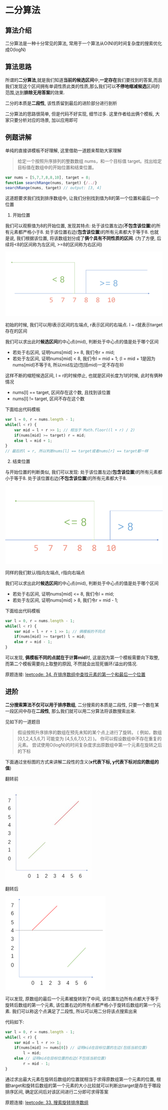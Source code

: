 # 二分算法

## 算法介绍

二分算法是一种十分常见的算法, 常用于一个算法从O(N)的时间复杂度的搜索优化成O(logN)

## 算法思路

所谓的**二分算法**,就是我们知道**当前的候选区间**中,**一定存在**我们要找到的答案,而且我们发现这个区间拥有单调性质此类的性质,那么我们可以**不停地缩减候选**区间的范围,达到**排除无用答案**的效果.

二分的本质是**二段性**, 该性质留到最后的进阶部分进行剖析

二分算法的思路很简单, 但是代码不好实现, 细节过多. 这里作者给出俩个模板, 大家只要分析对应的场景, 加以应用即可

## 例题讲解

单纯的直接讲模板不好理解, 这里借助一道题来帮助大家理解

> 给定一个按照升序排列的整数数组 nums，和一个目标值 target。找出给定目标值在数组中的开始位置和结束位置。

```js
var nums = [5,7,7,8,8,10], target = 8;
function searchRange(nums, target) {/../}
searchRange(nums, target) // output: [3, 4]
```

这道题要求我们找到排序数组中, 让我们分别找到值为8的第一个位置和最后一个位置

1. 开始位置


我们可以观察值为8的开始位置, 发现其特点: 处于该位置左边(**不包含该位置**)的所有元素都严格小于8. 处于该位置右边(**包含该位置**)的所有元素都大于等于8. 也就是说, 我们根据该位置, 将该数组划分成了**俩个具有不同性质的区间**. (为了方便, 后续将<8的区间称为左区间, >=8的区间称为右区间)

!["示例1"](./photo1.jpg)

初始的时候, 我们可以用l表示区间的左端点, r表示区间的右端点. l ~ r就表示target存在的区间

我们可以求出此时**候选区间**的中心点(mid), 判断处于中心点的值是处于哪个区间
- 若处于右区间, 证明nums[mid] >= 8, 我们令r = mid;
- 若处于左区间, 证明nums[mid] < 8, 我们令l = mid + 1; (l = mid + 1是因为nums[mid]不等于8, 所以mid左边(包括mid)一定不存在8)

这样不断的缩短候选区间, l = r的时候停止, 也就是区间长度为1的时候, 此时有俩种情况
- nums[l] == target, 区间存在这个数, 且找到该位置
- nums[l] != target, 区间不存在这个数

下面给出代码模板

```js
var l = 0, r = nums.length - 1;
while(l < r) {
    var mid = l + r >> 1; // 相当于 Math.floor((l + r) / 2)
    if(nums[mid] >= target) r = mid;
    else l = mid + 1;
}
// 最后的l = r, 所以判断nums[l] == target或者nums[r] == target都一样
```

2. 结束位置

与开始位置的判断类似, 我们可以发现: 处于该位置左边(**包含该位置**)的所有元素都小于等于8. 处于该位置右边(**不包含该位置**)的所有元素都大于8.

!["示例2"](./photo2.jpg)

同样的我们默认l指向左端点, r指向右端点

我们可以求出此时**候选区间**的中心点(mid), 判断处于中心点的值是处于哪个区间
- 若处于右区间, 证明nums[mid] <= 8, 我们令l = mid;
- 若处于左区间, 证明nums[mid] > 8, 我们令r = mid - 1;

下面给出代码模板

```js
var l = 0, r = nums.length - 1;
while(l < r) {
    var mid = l + r + 1 >> 1; // 俩模板的不同点
    if(nums[mid] >= target) l = mid;
    else r = mid - 1;
}
```

可以发现, **俩模板不同的点就在于计算mid**时, 这是因为第一个模板需要向下取整, 而第二个模板需要向上取整的原因, 不然就会出现死循环/溢出的情况.

原题连接: [leetcode: 34. 在排序数组中查找元素的第一个和最后一个位置](https://leetcode-cn.com/problems/find-first-and-last-position-of-element-in-sorted-array/)

## 进阶

**二分搜索算法不仅可以用于排序数组**, 二分搜索的本质是二段性, 只要一个数在某一段区间中存在**二段性**, 那么我们就可以用二分算法将该数搜索出来.

见如下的一道题目

> 假设按照升序排序的数组在预先未知的某个点上进行了旋转。
> ( 例如，数组 [0,1,2,4,5,6,7] 可能变为 [4,5,6,7,0,1,2] )。
> 你可以假设数组中不存在重复的元素。
> 尝试使用O(logN)的时间复杂度求出原数组中第一个元素在旋转之后的下标

下面通过坐标图的方式来讲解二段性的含义(**x代表下标, y代表下标对应的数组的值**)

翻转前

!["示例3"](./photo3.jpg)

翻转后

!["示例4"](./photo4.png)

可以发现, 原数组的最后一个元素被旋转到了中间, 该位置左边所有点都大于等于旋转后数组的第一个元素, 该位置右边的所有点都严格小于旋转后数组的第一个元素. 我们可以称这个点满足了二段性, 所以可以用二分将该点搜索出来

代码如下:

```js
var l = 0, r = nums.length - 1;
while(l < r) {
    var mid = l + r >> 1;
    if(nums[mid] >= nums[0]) // 证明mid在目标位置的左边(包括当前位置)
        l = mid;
    else // 证明mid在目标位置的右边(不包括当前位置)
        r = mid - 1; 
}
```

通过求出最大元素在旋转后数组的位置就相当于求得原数组第一个元素的位置, 根据target和旋转后数组的第一个元素的大小比较就可以判断出target是存在于哪段排序区间, 确定区间后对该区间进行二分即可求得答案

原题连接: [leetcode: 33. 搜索旋转排序数组](https://leetcode-cn.com/problems/search-in-rotated-sorted-array/)